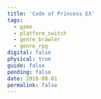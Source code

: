 ```yaml
---
title: 'Code of Princess EX'
tags:
  - game
  - platform_switch
  - genre_brawler
  - genre_rpg
digital: false
physical: true
guide: false
pending: false
date: 2018-08-01
permalink: false
---
```

